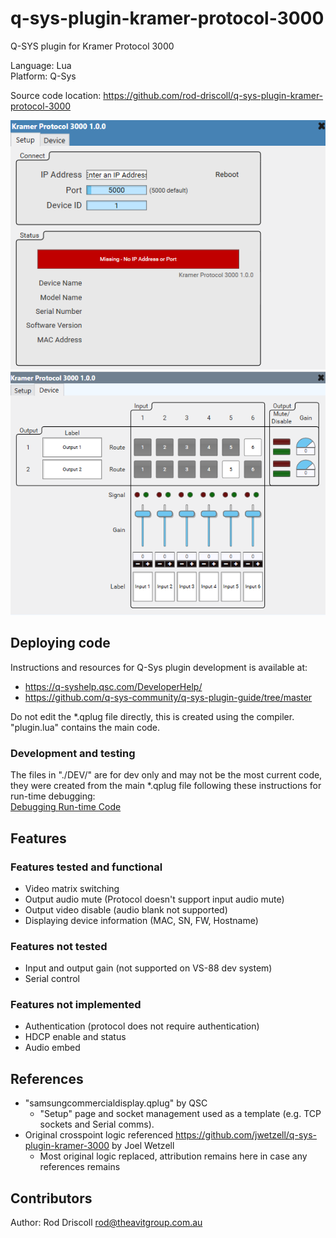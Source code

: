 # q-sys-plugin-kramer-protocol-3000

Q-SYS plugin for Kramer Protocol 3000

Language: Lua\
Platform: Q-Sys

Source code location: <https://github.com/rod-driscoll/q-sys-plugin-kramer-protocol-3000>

![Settings tab](https://github.com/rod-driscoll/q-sys-plugin-kramer-protocol-3000/blob/main/content/images/ui-tab-settings.png)\
![Matrix switcher tab](https://github.com/rod-driscoll/q-sys-plugin-kramer-protocol-3000/blob/main/content/images/ui-tab-matrix-switcher.png)

## Deploying code

Instructions and resources for Q-Sys plugin development is available at:

* <https://q-syshelp.qsc.com/DeveloperHelp/>
* <https://github.com/q-sys-community/q-sys-plugin-guide/tree/master>

Do not edit the *.qplug file directly, this is created using the compiler.
"plugin.lua" contains the main code.

### Development and testing

The files in "./DEV/" are for dev only and may not be the most current code, they were created from the main *.qplug file following these instructions for run-time debugging:\
[Debugging Run-time Code](https://q-syshelp.qsc.com/DeveloperHelp/#Getting_Started/Building_a_Plugin.htm?TocPath=Getting%2520Started%257C_____3)

## Features

### Features tested and functional

* Video matrix switching
* Output audio mute (Protocol doesn't support input audio mute)
* Output video disable (audio blank not supported)
* Displaying device information (MAC, SN, FW, Hostname)
  
### Features not tested

* Input and output gain (not supported on VS-88 dev system)
* Serial control

### Features not implemented

* Authentication (protocol does not require authentication)
* HDCP enable and status
* Audio embed

## References

* "samsungcommercialdisplay.qplug" by QSC
  * "Setup" page and socket management used as a template (e.g. TCP sockets and Serial comms).
* Original crosspoint logic referenced <https://github.com/jwetzell/q-sys-plugin-kramer-3000> by Joel Wetzell
  * Most original logic replaced, attribution remains here in case any references remains

## Contributors

Author: Rod Driscoll <rod@theavitgroup.com.au>
